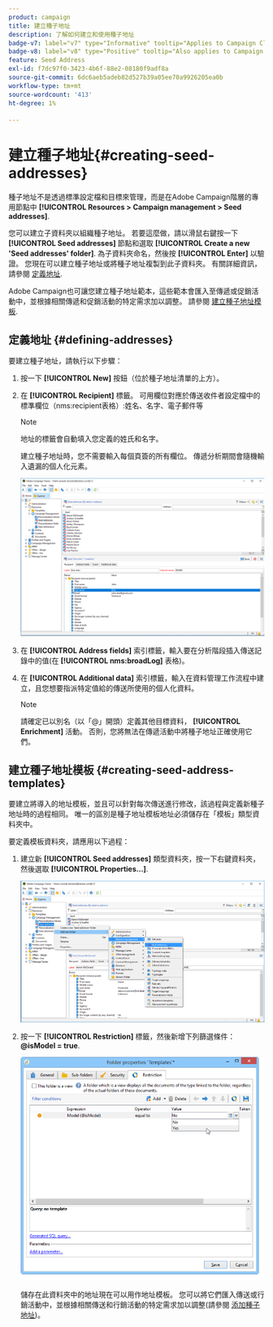 ```yaml
---
product: campaign
title: 建立種子地址
description: 了解如何建立和使用種子地址
badge-v7: label="v7" type="Informative" tooltip="Applies to Campaign Classic v7"
badge-v8: label="v8" type="Positive" tooltip="Also applies to Campaign v8"
feature: Seed Address
exl-id: f7dc97f0-3423-4b6f-88e2-08180f9adf8a
source-git-commit: 6dc6aeb5adeb82d527b39a05ee70a9926205ea0b
workflow-type: tm+mt
source-wordcount: '413'
ht-degree: 1%

---
```


# 建立種子地址{#creating-seed-addresses}



種子地址不是透過標準設定檔和目標來管理，而是在Adobe Campaign階層的專用節點中 **[!UICONTROL Resources > Campaign management > Seed addresses]**.

您可以建立子資料夾以組織種子地址。 若要這麼做，請以滑鼠右鍵按一下 **[!UICONTROL Seed addresses]** 節點和選取 **[!UICONTROL Create a new 'Seed addresses' folder]**. 為子資料夾命名，然後按 **[!UICONTROL Enter]** 以驗證。 您現在可以建立種子地址或將種子地址複製到此子資料夾。 有關詳細資訊，請參閱 [定義地址](#defining-addresses).

Adobe Campaign也可讓您建立種子地址範本，這些範本會匯入至傳遞或促銷活動中，並根據相關傳遞和促銷活動的特定需求加以調整。 請參閱 [建立種子地址模板](#creating-seed-address-templates).

## 定義地址 {#defining-addresses}

要建立種子地址，請執行以下步驟：

1. 按一下 **[!UICONTROL New]** 按鈕（位於種子地址清單的上方）。
1. 在 **[!UICONTROL Recipient]** 標籤。 可用欄位對應於傳送收件者設定檔中的標準欄位（nms:recipient表格）:姓名、名字、電子郵件等

   >[!NOTE]
   >
   >地址的標籤會自動填入您定義的姓氏和名字。
   >
   >建立種子地址時，您不需要輸入每個頁簽的所有欄位。 傳遞分析期間會隨機輸入遺漏的個人化元素。

   ![](assets/s_ncs_user_seedlist_new_address.png)

1. 在 **[!UICONTROL Address fields]** 索引標籤，輸入要在分析階段插入傳送記錄中的值(在 **[!UICONTROL nms:broadLog]** 表格)。

1. 在 **[!UICONTROL Additional data]** 索引標籤，輸入在資料管理工作流程中建立，且您想要指派特定值給的傳送所使用的個人化資料。

   >[!NOTE]
   >
   >請確定已以別名（以「@」開頭）定義其他目標資料， **[!UICONTROL Enrichment]** 活動。 否則，您將無法在傳遞活動中將種子地址正確使用它們。

## 建立種子地址模板 {#creating-seed-address-templates}

要建立將導入的地址模板，並且可以針對每次傳送進行修改，該過程與定義新種子地址時的過程相同。 唯一的區別是種子地址模板地址必須儲存在「模板」類型資料夾中。

要定義模板資料夾，請應用以下過程：

1. 建立新 **[!UICONTROL Seed addresses]** 類型資料夾，按一下右鍵資料夾，然後選取 **[!UICONTROL Properties...]**.

   ![](assets/s_ncs_user_seedlist_template_folder.png)

1. 按一下 **[!UICONTROL Restriction]** 標籤，然後新增下列篩選條件： **@isModel = true**.

   ![](assets/s_ncs_user_seedlist_folder_is_model.png)

   儲存在此資料夾中的地址現在可以用作地址模板。 您可以將它們匯入傳送或行銷活動中，並根據相關傳送和行銷活動的特定需求加以調整(請參閱 [添加種子地址](adding-seed-addresses.md))。
